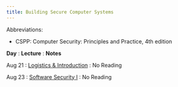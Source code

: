 ```yaml
---
title: Building Secure Computer Systems
---
```


Abbreviations:
- CSPP: Computer Security: Principles and Practice, 4th edition

**Day**
: **Lecture**
  : **Notes**

Aug 21
: [Logistics & Introduction](#)
  : No Reading

Aug 23
: [Software Security I](#)
  : No Reading

<!--
Aug 28
: [Software Security II](#)
  : **Reading**{: .label .label-green}CSPP Chapter 10

Aug 30
: **Lab**{: .label .label-purple } [Intro to Java](#)
-->